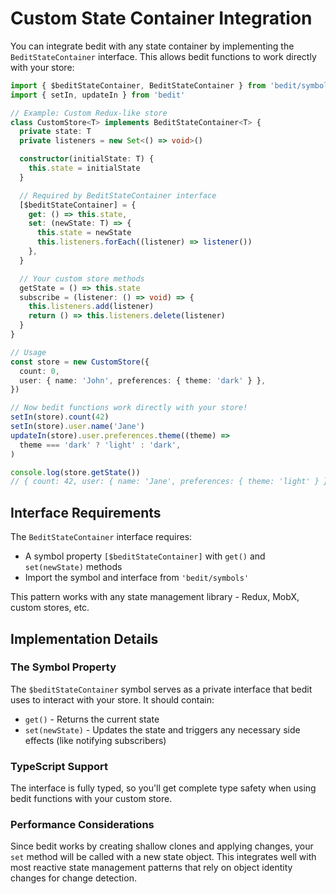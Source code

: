 # Custom State Container Integration

You can integrate bedit with any state container by implementing the `BeditStateContainer` interface. This allows bedit functions to work directly with your store:

```ts
import { $beditStateContainer, BeditStateContainer } from 'bedit/symbols'
import { setIn, updateIn } from 'bedit'

// Example: Custom Redux-like store
class CustomStore<T> implements BeditStateContainer<T> {
  private state: T
  private listeners = new Set<() => void>()

  constructor(initialState: T) {
    this.state = initialState
  }

  // Required by BeditStateContainer interface
  [$beditStateContainer] = {
    get: () => this.state,
    set: (newState: T) => {
      this.state = newState
      this.listeners.forEach((listener) => listener())
    },
  }

  // Your custom store methods
  getState = () => this.state
  subscribe = (listener: () => void) => {
    this.listeners.add(listener)
    return () => this.listeners.delete(listener)
  }
}

// Usage
const store = new CustomStore({
  count: 0,
  user: { name: 'John', preferences: { theme: 'dark' } },
})

// Now bedit functions work directly with your store!
setIn(store).count(42)
setIn(store).user.name('Jane')
updateIn(store).user.preferences.theme((theme) =>
  theme === 'dark' ? 'light' : 'dark',
)

console.log(store.getState())
// { count: 42, user: { name: 'Jane', preferences: { theme: 'light' } } }
```

## Interface Requirements

The `BeditStateContainer` interface requires:

- A symbol property `[$beditStateContainer]` with `get()` and `set(newState)` methods
- Import the symbol and interface from `'bedit/symbols'`

This pattern works with any state management library - Redux, MobX, custom stores, etc.

## Implementation Details

### The Symbol Property

The `$beditStateContainer` symbol serves as a private interface that bedit uses to interact with your store. It should contain:

- `get()` - Returns the current state
- `set(newState)` - Updates the state and triggers any necessary side effects (like notifying subscribers)

### TypeScript Support

The interface is fully typed, so you'll get complete type safety when using bedit functions with your custom store.

### Performance Considerations

Since bedit works by creating shallow clones and applying changes, your `set` method will be called with a new state object. This integrates well with most reactive state management patterns that rely on object identity changes for change detection.